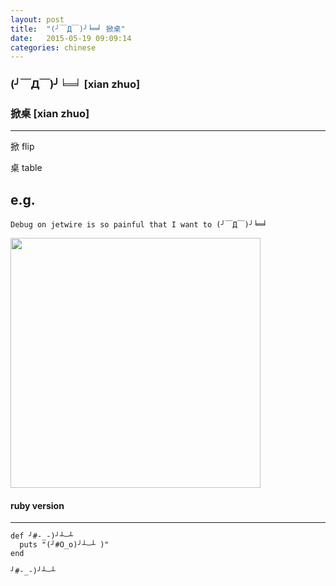 ```yaml
---
layout: post
title:  "(╯￣Д￣)╯╘═╛ 掀桌"
date:   2015-05-19 09:09:14
categories: chinese
---
```

### (╯￣Д￣)╯╘═╛ [xian zhuo]

### 掀桌 [xian zhuo]
-----------
掀
flip

桌
table

e.g.
---
    Debug on jetwire is so painful that I want to (╯￣Д￣)╯╘═╛

<img width='400' src="/wombats-learning/images/xianzhuo.jpeg"/>


#### ruby version
---
    def ╯#-_-)╯┴—┴
      puts "(╯#O_o)╯┴—┴ )"
    end

    ╯#-_-)╯┴—┴
